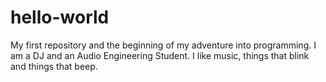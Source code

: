 # hello-world
My first repository and the beginning of my adventure into programming.
I am a DJ and an Audio Engineering Student.
I like music, things that blink and things that beep.
